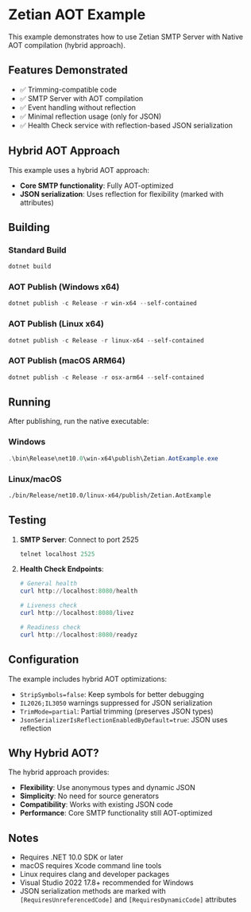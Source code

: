 # Zetian AOT Example

This example demonstrates how to use Zetian SMTP Server with Native AOT compilation (hybrid approach).

## Features Demonstrated

- ✅ Trimming-compatible code
- ✅ SMTP Server with AOT compilation
- ✅ Event handling without reflection
- ✅ Minimal reflection usage (only for JSON)
- ✅ Health Check service with reflection-based JSON serialization

## Hybrid AOT Approach

This example uses a hybrid AOT approach:
- **Core SMTP functionality**: Fully AOT-optimized
- **JSON serialization**: Uses reflection for flexibility (marked with attributes)

## Building

### Standard Build
```powershell
dotnet build
```

### AOT Publish (Windows x64)
```powershell
dotnet publish -c Release -r win-x64 --self-contained
```

### AOT Publish (Linux x64)
```powershell
dotnet publish -c Release -r linux-x64 --self-contained
```

### AOT Publish (macOS ARM64)
```powershell
dotnet publish -c Release -r osx-arm64 --self-contained
```

## Running

After publishing, run the native executable:

### Windows
```powershell
.\bin\Release\net10.0\win-x64\publish\Zetian.AotExample.exe
```

### Linux/macOS
```bash
./bin/Release/net10.0/linux-x64/publish/Zetian.AotExample
```

## Testing

1. **SMTP Server**: Connect to port 2525
   ```powershell
   telnet localhost 2525
   ```

2. **Health Check Endpoints**:
   ```powershell
   # General health
   curl http://localhost:8080/health
   
   # Liveness check
   curl http://localhost:8080/livez
   
   # Readiness check  
   curl http://localhost:8080/readyz
   ```

## Configuration

The example includes hybrid AOT optimizations:

- `StripSymbols=false`: Keep symbols for better debugging
- `IL2026;IL3050` warnings suppressed for JSON serialization
- `TrimMode=partial`: Partial trimming (preserves JSON types)
- `JsonSerializerIsReflectionEnabledByDefault=true`: JSON uses reflection

## Why Hybrid AOT?

The hybrid approach provides:
- **Flexibility**: Use anonymous types and dynamic JSON
- **Simplicity**: No need for source generators
- **Compatibility**: Works with existing JSON code
- **Performance**: Core SMTP functionality still AOT-optimized

## Notes

- Requires .NET 10.0 SDK or later
- macOS requires Xcode command line tools
- Linux requires clang and developer packages
- Visual Studio 2022 17.8+ recommended for Windows
- JSON serialization methods are marked with `[RequiresUnreferencedCode]` and `[RequiresDynamicCode]` attributes